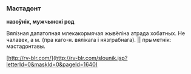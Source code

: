 ### Мастадонт
**назоўнік, мужчынскі род**

Вялізная дапатопная млекакормячая жывёліна атрада хобатных. Не чалавек, а м. (пра каго-н. вялікага і нязграбнага). || прыметнік: мастадонтавы.

<a rel="author">[http://rv-blr.com/](http://rv-blr.com/slounik.jsp?letterId=0&maskId=0&pageId=1640)</a>

